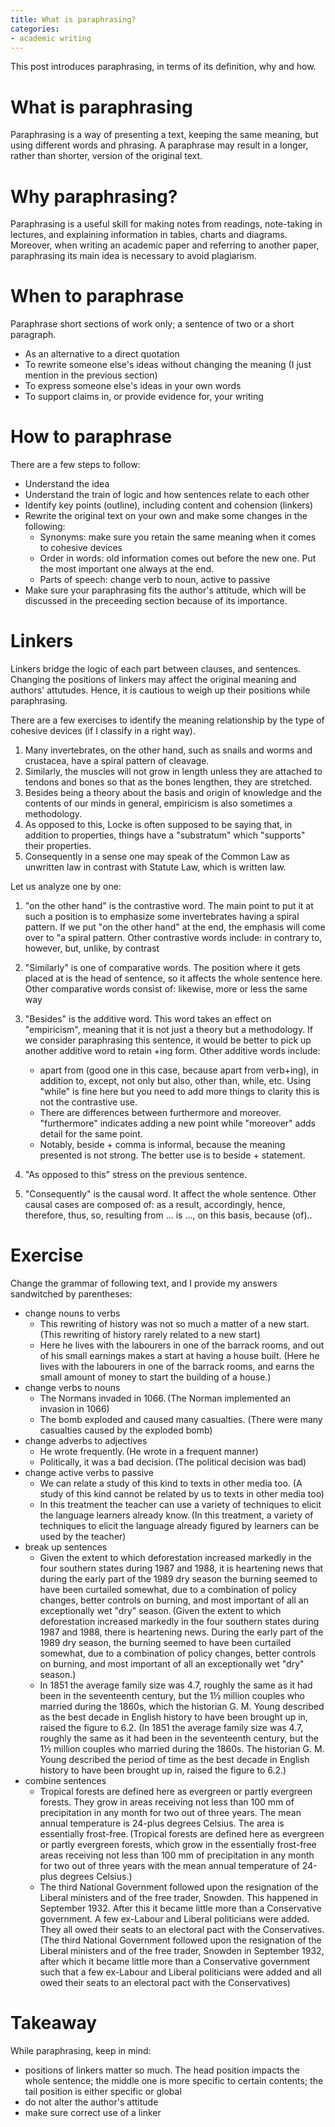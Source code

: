 ```yaml
---
title: What is paraphrasing?
categories:
- academic writing
---
```


This post introduces paraphrasing, in terms of its definition, why and how.

# What is paraphrasing

Paraphrasing is a way of presenting a text, keeping the same meaning, but using different words and phrasing. A paraphrase may result in a longer, rather than shorter, version of the original text.

# Why paraphrasing?

Paraphrasing is a useful skill for making notes from readings, note-taking in lectures, and explaining information in tables, charts and diagrams. Moreover, when writing an academic paper and referring to another paper, paraphrasing its main idea is necessary to avoid plagiarism. 

# When to paraphrase

Paraphrase short sections of work only; a sentence of two or a short paragraph.

- As an alternative to a direct quotation
- To rewrite someone else's ideas without changing the meaning (I just mention in the previous section)
- To express someone else's ideas in your own words
- To support claims in, or provide evidence for, your writing


# How to paraphrase

There are a few steps to follow:
- Understand the idea
- Understand the train of logic and how sentences relate to each other
- Identify key points (outline), including content and cohension (linkers)
- Rewrite the original text on your own and make some changes in the following:
  - Synonyms: make sure you retain the same meaning when it comes to cohesive devices
  - Order in words: old information comes out before the new one. Put the most important one always at the end.
  - Parts of speech: change verb to noun, active to passive
- Make sure your paraphrasing fits the author's attitude, which will be discussed in the preceeding section because of its importance.

# Linkers

Linkers bridge the logic of each part between clauses, and sentences. Changing the positions of linkers may affect the original meaning and authors' attutudes. Hence, it is cautious to weigh up their positions while paraphrasing.

There are a few exercises to identify the meaning relationship by the type of cohesive devices (if I classify in a right way).
1. Many invertebrates, on the other hand, such as snails and worms and crustacea, have a spiral pattern of cleavage.
2. Similarly, the muscles will not grow in length unless they are attached to tendons and bones so that as the bones lengthen, they are stretched.  
3. Besides being a theory about the basis and origin of knowledge and the contents of our minds in general, empiricism is also sometimes a methodology.  
4. As opposed to this, Locke is often supposed to be saying that, in addition to properties, things have a "substratum" which "supports" their properties.  
5. Consequently in a sense one may speak of the Common Law as unwritten law in contrast with Statute Law, which is written law.  

Let us analyze one by one:
1. "on the other hand" is the contrastive word. The main point to put it at such a position is to emphasize some invertebrates having a spiral pattern. If we put "on the other hand" at the end, the emphasis will come over to "a spiral pattern. Other contrastive words include: in contrary to, however, but, unlike, by contrast
2. "Similarly" is one of comparative words. The position where it gets placed at is the head of sentence, so it affects the whole sentence here. Other comparative words consist of: likewise, more or less the same way

3. "Besides" is the additive word. This word takes an effect on "empiricism", meaning that it is not just a theory but a methodology. If we consider paraphrasing this sentence, it would be better to pick up another additive word to retain +ing form. Other additive words include:
    - apart from (good one in this case, because apart from verb+ing), in addition to, except, not only but also, other than, while, etc. Using "while" is fine here but you need to add more things to clarity this is not the contrastive use.
    - There are differences between furthermore and moreover. "furthermore" indicates adding a new point while "moreover" adds detail for the same point.
    - Notably, beside + comma is informal, because the meaning presented is not strong. The better use is to beside + statement.
  
4. "As opposed to this" stress on the previous sentence.

5. "Consequently" is the causal word. It affect the whole sentence. Other causal cases are composed of: as a result, accordingly, hence, therefore, thus, so, resulting from … is …,  on this basis, because (of)..


# Exercise
Change the grammar of following text, and I provide my answers sandwitched by parentheses:
- change nouns to verbs
  - This rewriting of history was not so much a matter of a new start. (This rewriting of history rarely related to a new start)
  - Here he lives with the labourers in one of the barrack rooms, and out of his small earnings makes a start at having a house built. (Here he lives with the labourers in one of the barrack rooms, and earns the small amount of money to start the building of a house.)
- change verbs to nouns 
  - The Normans invaded in 1066. (The Norman implemented an invasion in 1066)
  - The bomb exploded and caused many casualties. (There were many casualties caused by the exploded bomb)
- change adverbs to adjectives 
  - He wrote frequently. (He wrote in a frequent manner)
  - Politically, it was a bad decision. (The political decision was bad)
- change active verbs to passive 
  - We can relate a study of this kind to texts in other media too. (A study of this kind cannot be related by us to texts in other media too)
  - In this treatment the teacher can use a variety of techniques to elicit the language learners already know. (In this treatment, a variety of techniques to elicit the language already figured by learners can be used by the teacher)
- break up sentences 
  - Given the extent to which deforestation increased markedly in the four southern states during 1987 and 1988, it is heartening news that during the early part of the 1989 dry season the burning seemed to have been curtailed somewhat, due to a combination of policy changes, better controls on burning, and most important of all an exceptionally wet "dry" season. (Given the extent to which deforestation increased markedly in the four southern states during 1987 and 1988, there is heartening news. During the early part of the 1989 dry season, the burning seemed to have been curtailed somewhat, due to a combination of policy changes, better controls on burning, and most important of all an exceptionally wet "dry" season.)
  - In 1851 the average family size was 4.7, roughly the same as it had been in the seventeenth century, but the 1½ million couples who married during the 1860s, which the historian G. M. Young described as the best decade in English history to have been brought up in, raised the figure to 6.2. (In 1851 the average family size was 4.7, roughly the same as it had been in the seventeenth century, but the 1½ million couples who married during the 1860s. The historian G. M. Young described the period of time as the best decade in English history to have been brought up in, raised the figure to 6.2.)
- combine sentences 
  - Tropical forests are defined here as evergreen or partly evergreen forests. They grow in areas receiving not less than 100 mm of precipitation in any month for two out of three years. The mean annual temperature is 24-plus degrees Celsius. The area is essentially frost-free. (Tropical forests are defined here as evergreen or partly evergreen forests, which grow in the essentially frost-free areas receiving not less than 100 mm of precipitation in any month for two out of three years with the mean annual temperature of 24-plus degrees Celsius.)
  - The third National Government followed upon the resignation of the Liberal ministers and of the free trader, Snowden. This happened in September 1932. After this it became little more than a Conservative government. A few ex-Labour and Liberal politicians were added. They all owed their seats to an electoral pact with the Conservatives. (The third National Government followed upon the resignation of the Liberal ministers and of the free trader, Snowden in September 1932, after which it became little more than a Conservative government such that a few ex-Labour and Liberal politicians were added and all owed their seats to an electoral pact with the Conservatives)


# Takeaway

While paraphrasing, keep in mind:
- positions of linkers matter so much. The head position impacts the whole sentence; the middle one is more specific to certain contents; the tail position is either specific or global
- do not alter the author's attitude
- make sure correct use of a linker